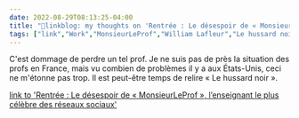 ```yaml
---
date: 2022-08-29T08:13:25-04:00
title: "🔗linkblog: my thoughts on 'Rentrée : Le désespoir de « MonsieurLeProf », l’enseignant le plus célèbre des réseaux sociaux'"
tags: ["link","Work","MonsieurLeProf","William Lafleur","Le hussard noir","teacher shortage","teacher burnout"]
---
```

C'est dommage de perdre un tel prof. Je ne suis pas de près la situation des profs en France, mais vu combien de problèmes il y a aux États-Unis, ceci ne m'étonne pas trop. Il est peut-être temps de relire « Le hussard noir ».
 

[link to 'Rentrée : Le désespoir de « MonsieurLeProf », l’enseignant le plus célèbre des réseaux sociaux'](https://www.huffingtonpost.fr/life/article/rentree-le-desespoir-de-monsieurleprof-l-enseignant-le-plus-celebre-des-reseaux-sociaux_206710.html)
